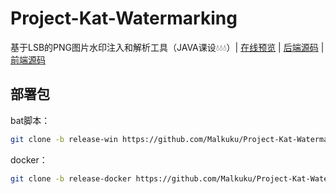 # Project-Kat-Watermarking
基于LSB的PNG图片水印注入和解析工具（JAVA课设💧💧💧）| [在线预览](http://42.194.139.166) | [后端源码](https://github.com/Malkuku/Project-Kat-Watermarking/tree/release-1.0) | [前端源码](https://github.com/Malkuku/Project-Kat-Watermarking/tree/vue-release-1.0)

## 部署包
bat脚本：
```bash
git clone -b release-win https://github.com/Malkuku/Project-Kat-Watermarking.git
```
docker：
```bash
git clone -b release-docker https://github.com/Malkuku/Project-Kat-Watermarking.git
```
